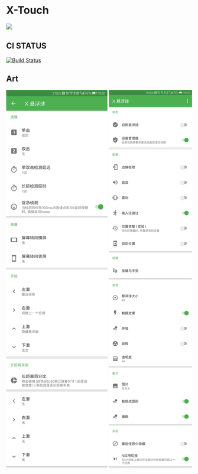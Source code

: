 # X-Touch

<a href="https://play.google.com/store/apps/details?id=com.tornaco.xtouch"><img src="https://play.google.com/intl/en_us/badges/images/generic/en-play-badge.png" height="48"></a>

## CI STATUS
[![Build Status](https://travis-ci.org/Tornaco/X-Touch.svg?branch=master)](https://travis-ci.org/Tornaco/X-Touch)

## Art

![1](art/1.jpg)
![2](art/2.jpg)
